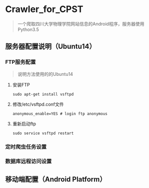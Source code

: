 # Crawler_for_CPST
> 一个爬取四川大学物理学院网站信息的Android程序，服务器使用Python3.5

## 服务器配置说明（Ubuntu14）
### FTP服务配置

> 说明方法使用的的Ubuntu14

1. 安装FTP
     
    ```shell
    sudo apt-get install vsftpd
    ```

2. 修改/etc/vsftpd.conf文件

    ```shell
    anonymous_enable=YES # login ftp anonymous
    ```

3. 重新启动ftp

    ```shell
    sudo service vsftpd restart
    ```
    
### 定时爬虫任务设置

### 数据库远程访问设置

## 移动端配置（Android Platform）




